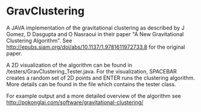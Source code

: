 GravClustering
==============
A JAVA implementation of the gravitational clustering as described by J Gomez, D Dasgupta and O Nasraoui in their paper "A New Gravitational Clustering Algorithm". See http://epubs.siam.org/doi/abs/10.1137/1.9781611972733.8 for the original paper.

A 2D visualization of the algorithm can be found in /testers/GravClustering_Tester.java. For the visualization, SPACEBAR creates a random set of 2D points and ENTER runs the clustering algorithm. More details can be found in the file which contains the tester class.

For example output and a more detailed overview of the algorithm see http://pokonglai.com/software/gravitational-clustering/


